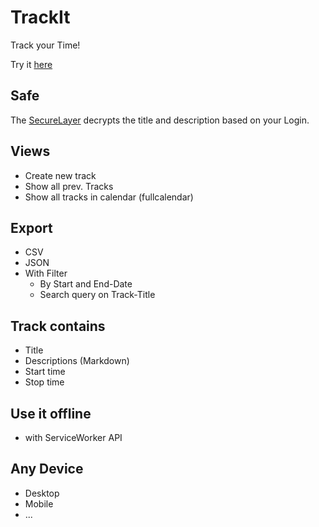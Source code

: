 # TrackIt
Track your Time!

Try it [here](https://track.progs.top/)

## Safe
The [SecureLayer](https://atmospherejs.com/mulian/secure-layer) decrypts the title and description based on your Login.

## Views
* Create new track
* Show all prev. Tracks
* Show all tracks in calendar (fullcalendar)

## Export
* CSV
* JSON
* With Filter
  - By Start and End-Date
  - Search query on Track-Title

## Track contains
* Title
* Descriptions (Markdown)
* Start time
* Stop time

## Use it offline
* with ServiceWorker API

## Any Device
* Desktop
* Mobile
* ...
